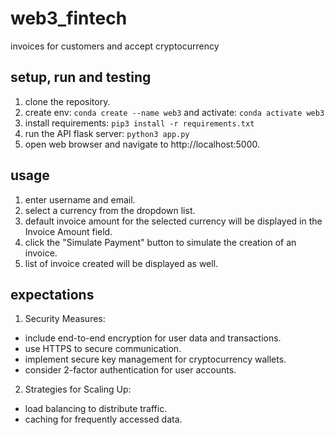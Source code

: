 # web3_fintech
invoices for customers and accept cryptocurrency

## setup, run and testing

1. clone the repository.
2. create env: `conda create --name web3` and activate: `conda activate web3`
3. install requirements: `pip3 install -r requirements.txt`
4. run the API flask server: `python3 app.py`
5. open web browser and navigate to http://localhost:5000.

## usage

1. enter username and email.
2. select a currency from the dropdown list.
3. default invoice amount for the selected currency will be displayed in the Invoice Amount field.
4. click the "Simulate Payment" button to simulate the creation of an invoice.
5. list of invoice created will be displayed as well.

## expectations

1. Security Measures:
- include end-to-end encryption for user data and transactions.
- use HTTPS to secure communication.
- implement secure key management for cryptocurrency wallets.
- consider 2-factor authentication for user accounts.

2. Strategies for Scaling Up:
- load balancing to distribute traffic.
- caching for frequently accessed data.